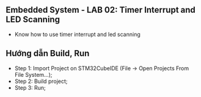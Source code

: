 ## Embedded System - LAB 02: Timer Interrupt and LED Scanning

- Know how to use timer interrupt and led scanning

## Hướng dẫn Build, Run

- Step 1: Import Project on STM32CubeIDE (File -> Open Projects From File System...);
- Step 2: Build project;
- Step 3: Run;